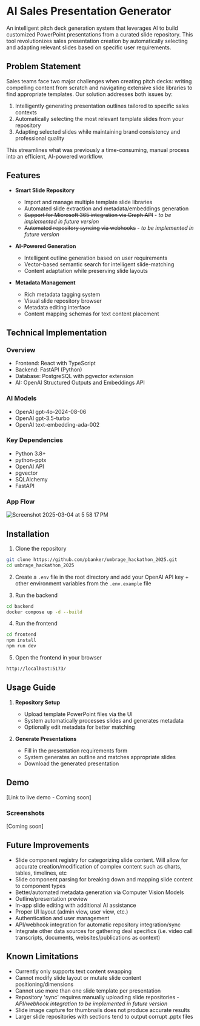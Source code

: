 # AI Sales Presentation Generator

An intelligent pitch deck generation system that leverages AI to build customized PowerPoint presentations from a curated slide repository. This tool revolutionizes sales presentation creation by automatically selecting and adapting relevant slides based on specific user requirements.

## Problem Statement
Sales teams face two major challenges when creating pitch decks: writing compelling content from scratch and navigating extensive slide libraries to find appropriate templates. Our solution addresses both issues by:
1. Intelligently generating presentation outlines tailored to specific sales contexts
2. Automatically selecting the most relevant template slides from your repository
3. Adapting selected slides while maintaining brand consistency and professional quality

This streamlines what was previously a time-consuming, manual process into an efficient, AI-powered workflow.

## Features

- **Smart Slide Repository**
  - Import and manage multiple template slide libraries
  - Automated slide extraction and metadata/embeddings generation
  - ~~Support for Microsoft 365 integration via Graph API~~ - *to be implemented in future version*
  - ~~Automated repository syncing via webhooks~~ - *to be implemented in future version*

- **AI-Powered Generation**
  - Intelligent outline generation based on user requirements
  - Vector-based semantic search for intelligent slide-matching
  - Content adaptation while preserving slide layouts

- **Metadata Management**
  - Rich metadata tagging system
  - Visual slide repository browser
  - Metadata editing interface
  - Content mapping schemas for text content placement

## Technical Implementation

### Overview
- Frontend: React with TypeScript
- Backend: FastAPI (Python)
- Database: PostgreSQL with pgvector extension
- AI: OpenAI Structured Outputs and Embeddings API

### AI Models
- OpenAI gpt-4o-2024-08-06
- OpenAI gpt-3.5-turbo
- OpenAI text-embedding-ada-002

### Key Dependencies
- Python 3.8+
- python-pptx
- OpenAI API
- pgvector
- SQLAlchemy
- FastAPI

### App Flow
![Screenshot 2025-03-04 at 5 58 17 PM](https://github.com/user-attachments/assets/d8f8c4c6-c56a-40cb-a338-1aff1ace48b1)


## Installation

1. Clone the repository
```bash
git clone https://github.com/pbanker/umbrage_hackathon_2025.git
cd umbrage_hackathon_2025
```
2. Create a `.env` file in the root directory and add your OpenAI API key + other environment variables from the `.env.example` file

3. Run the backend
```bash
cd backend
docker compose up -d --build
```
4. Run the frontend
```bash
cd frontend
npm install
npm run dev
```
5. Open the frontend in your browser
```bash
http://localhost:5173/
```

## Usage Guide

1. **Repository Setup**
   - Upload template PowerPoint files via the UI
   - System automatically processes slides and generates metadata
   - Optionally edit metadata for better matching

2. **Generate Presentations**
   - Fill in the presentation requirements form
   - System generates an outline and matches appropriate slides
   - Download the generated presentation

## Demo

[Link to live demo - Coming soon]

### Screenshots
[Coming soon]

## Future Improvements

- Slide component registry for categorizing slide content. Will allow for accurate creation/modification of complex content such as charts, tables, timelines, etc
- Slide component parsing for breaking down and mapping slide content to component types
- Better/automated metadata generation via Computer Vision Models
- Outline/presentation preview
- In-app slide editing with additional AI assistance
- Proper UI layout (admin view, user view, etc.)
- Authentication and user management
- API/webhook integration for automatic repository integration/sync
- Integrate other data sources for gathering deal specifics (i.e. video call transcripts, documents, websites/publications as context)

## Known Limitations

- Currently only supports text content swapping
- Cannot modify slide layout or mutate slide content positioning/dimensions
- Cannot use more than one slide template per presentation
- Repository 'sync' requires manually uploading slide repositories - *API/webhook integration to be implemented in future version*
- Slide image capture for thumbnails does not produce accurate results
- Larger slide repositories with sections tend to output corrupt .pptx files
